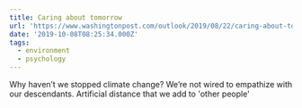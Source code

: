 ```yaml
---
title: Caring about tomorrow
url: 'https://www.washingtonpost.com/outlook/2019/08/22/caring-about-tomorrow/'
date: '2019-10-08T08:25:34.000Z'
tags:
  - environment
  - psychology
---
```

Why haven’t we stopped climate change? We’re not wired to empathize with our descendants. Artificial distance that we add to 'other people'
